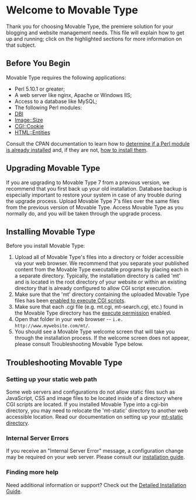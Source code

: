 Welcome to Movable Type
=============

Thank you for choosing Movable Type, the premiere solution for your blogging and website management needs.
This file will explain how to get up and running; click on the highlighted sections for more information on that subject.

Before You Begin
--------

Movable Type requires the following applications:

* Perl 5.10.1 or greater;
* A web server like nginx, Apache or Windows IIS;
* Access to a database like MySQL;
* The following Perl modules:
 * [DBI](http://search.cpan.org/dist/DBI)
 * [Image::Size](http://search.cpan.org/dist/Image-Size)
 * [CGI::Cookie](http://search.cpan.org/search?query=cgi-cookie&mode=module)
 * [HTML::Entities](http://search.cpan.org/dist/HTML-Parser/lib/HTML/Entities.pm)

Consult the CPAN documentation to learn how to [determine if a Perl module is already installed](http://www.cpan.org/misc/cpan-faq.html#How_installed_modules) and,
if they are not, [how to install them](http://www.cpan.org/misc/cpan-faq.html#How_install_Perl_modules).

Upgrading Movable Type
--------
If you are upgrading to Movable Type 7 from a previous version, we recommend that you first back up your old installation.
Database backup is especially important to restore your system in case of any trouble during the upgrade process.
Upload Movable Type 7's files over the same files from the previous version of Movable Type.
Access Movable Type as you normally do, and you will be taken through the upgrade process.

Installing Movable Type
--------

Before you install Movable Type:

1. Upload all of Movable Type's files into a directory or folder accessible via your web browser. We recommend that you separate your published content from the Movable Type executable programs by placing each in a separate directory. Typically, the installation directory is called 'mt' and is located in the root directory of your website or within an existing directory that is already configured to allow CGI script execution.
2. Make sure that the 'mt' directory containing the uploaded Movable Type files has been <a href="http://httpd.apache.org/docs/2.0/howto/cgi.html#nonscriptalias">enabled to execute CGI scripts</a>.
3. Make sure that each .cgi file (e.g. mt.cgi, mt-search.cgi, etc.) found in the Movable Type directory has the <a href="http://www.elated.com/articles/understanding-permissions/">execute permission</a> enabled.
4. Open that folder in your web browser -- `i.e. http://www.mywebsite.com/mt/`.
5. You should see a Movable Type welcome screen that will take you through the installation process. If the welcome screen does not appear, please consult Troubleshooting Movable Type below.

Troubleshooting Movable Type
--------

### Setting up your static web path

Some web servers and configurations do not allow static files such as JavaScript, CSS and image files to be located inside of a directory where CGI scripts are located. If you installed Movable Type into a cgi-bin directory, you may need to relocate the 'mt-static' directory to another web accessible location. Read our documentation on setting up your [mt-static directory](https://movabletype.org/documentation/installation/file-system.html#static-directory).

### Internal Server Errors

If you receive an "Internal Server Error" message, a configuration change may be required on your web server. Please consult our [installation guide](https://www.movabletype.org/documentation/installation/).

### Finding more help

Need additional information or support? Check out the [Detailed Installation Guide](https://www.movabletype.org/documentation/installation/).
